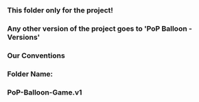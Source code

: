 ### This folder only for the project!
### Any other version of the project goes to 'PoP Balloon - Versions'

### Our Conventions

### Folder Name:
### PoP-Balloon-Game.v1


